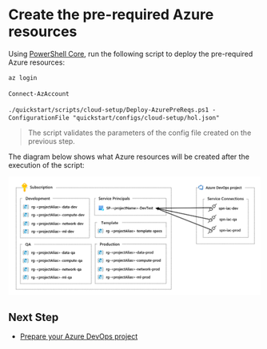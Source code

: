 
# Create the pre-required Azure resources

Using [PowerShell Core](https://docs.microsoft.com/en-us/powershell/scripting/install/installing-powershell?view=powershell-7.1), run the following script to deploy the pre-required Azure resources:

```
az login

Connect-AzAccount

./quickstart/scripts/cloud-setup/Deploy-AzurePreReqs.ps1 -ConfigurationFile "quickstart/configs/cloud-setup/hol.json"
```

> The script validates the parameters of the config file created on the previous step.

The diagram below shows what Azure resources will be created after the execution of the script:

![Azure resources](./images/azure-prereqs-script.png)

## Next Step

* [Prepare your Azure DevOps project](./3-azdo-setup.md)
